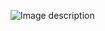 ![Image description](https://cdn.discordapp.com/attachments/827221300942340119/983010075247521792/unknown.png)

